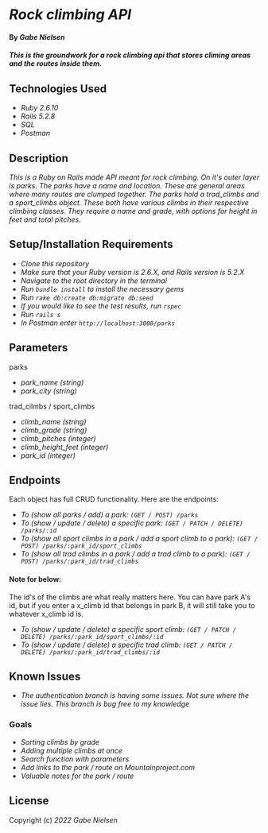 # _Rock climbing API_

#### By _**Gabe Nielsen**_

#### _This is the groundwork for a rock climbing api that stores climing areas and the routes inside them._

## Technologies Used

- _Ruby 2.6.10_
- _Rails 5.2.8_
- _SQL_
- _Postman_

## Description

_This is a Ruby on Rails made API meant for rock climbing. On it's outer layer is parks. The parks have a name and location. These are general areas where many routes are clumped together. The parks hold a trad_climbs and a sport_climbs object. These both have various climbs in their respective climbing classes. They require a name and grade, with options for height in feet and total pitches._

## Setup/Installation Requirements

- _Clone this repository_
- _Make sure that your Ruby version is 2.6.X, and Rails version is 5.2.X_
- _Navigate to the root directory in the terminal_
- _Run `bundle install` to install the necessary gems_
- _Run `rake db:create db:migrate db:seed`_
- _If you would like to see the test results, run `rspec`_
- _Run `rails s`_
- _In Postman enter `http://localhost:3000/parks`_

## Parameters

parks

- _park_name (string)_
- _park_city (string)_

trad_cilmbs / sport_climbs

- _climb_name (string)_
- _climb_grade (string)_
- _climb_pitches (integer)_
- _climb_height_feet (integer)_
- _park_id (integer)_

## Endpoints

Each object has full CRUD functionality. Here are the endpoints:

- _To (show all parks / add) a park: `(GET / POST) /parks`_
- _To (show / update / delete) a specific park: `(GET / PATCH / DELETE) /parks/:id`_
- _To (show all sport climbs in a park / add a sport climb to a park): `(GET / POST) /parks/:park_id/sport_climbs`_
- _To (show all trad climbs in a park / add a trad climb to a park): `(GET / POST) /parks/:park_id/trad_climbs`_

#### Note for below:

The id's of the climbs are what really matters here. You can have park A's id, but if you enter a x_climb id that belongs in park B, it will still take you to whatever x_climb id is.

- _To (show / update / delete) a specific sport climb: `(GET / PATCH / DELETE) /parks/:park_id/sport_climbs/:id`_
- _To (show / update / delete) a specific trad climb: `(GET / PATCH / DELETE) /parks/:park_id/trad_climbs/:id`_

## Known Issues

- _The authentication branch is having some issues. Not sure where the issue lies. This branch is bug free to my knowledge_

### Goals

- _Sorting climbs by grade_
- _Adding multiple climbs at once_
- _Search function with parameters_
- _Add links to the park / route on Mountainproject.com_
- _Valuable notes for the park / route_

## License

Copyright (c) _2022_ _Gabe Nielsen_
